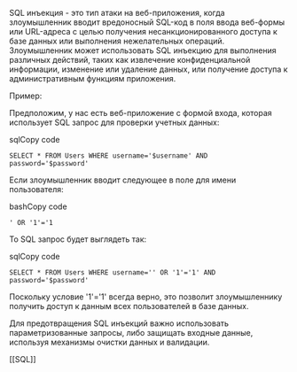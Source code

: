 SQL инъекция - это тип атаки на веб-приложения, когда злоумышленник вводит вредоносный SQL-код в поля ввода веб-формы или URL-адреса с целью получения несанкционированного доступа к базе данных или выполнения нежелательных операций. Злоумышленник может использовать SQL инъекцию для выполнения различных действий, таких как извлечение конфиденциальной информации, изменение или удаление данных, или получение доступа к административным функциям приложения.

Пример:

Предположим, у нас есть веб-приложение с формой входа, которая использует SQL запрос для проверки учетных данных:

sqlCopy code

`SELECT * FROM Users WHERE username='$username' AND password='$password'`

Если злоумышленник вводит следующее в поле для имени пользователя:

bashCopy code

`' OR '1'='1`

То SQL запрос будет выглядеть так:

sqlCopy code

`SELECT * FROM Users WHERE username='' OR '1'='1' AND password='$password'`

Поскольку условие '1'='1' всегда верно, это позволит злоумышленнику получить доступ к данным всех пользователей в базе данных.

Для предотвращения SQL инъекций важно использовать параметризованные запросы, либо защищать входные данные, используя механизмы очистки данных и валидации.

[[SQL]]
